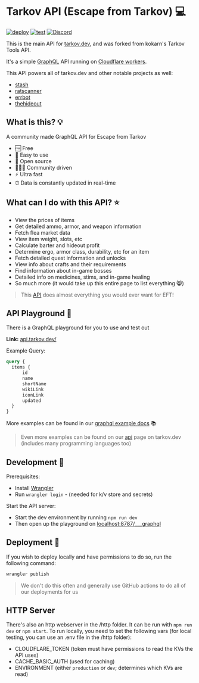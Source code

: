 # Tarkov API (Escape from Tarkov) 💻

[![deploy](https://github.com/the-hideout/tarkov-data-api/actions/workflows/deploy.yml/badge.svg)](https://github.com/the-hideout/tarkov-data-api/actions/workflows/deploy.yml) [![test](https://github.com/the-hideout/tarkov-api/actions/workflows/test.yml/badge.svg)](https://github.com/the-hideout/tarkov-api/actions/workflows/test.yml) [![Discord](https://img.shields.io/discord/956236955815907388?color=7388DA&label=Discord)](https://discord.gg/XPAsKGHSzH)

This is the main API for [tarkov.dev](https://tarkov.dev), and was forked from kokarn's Tarkov Tools API.

It's a simple [GraphQL](https://graphql.org/) API running on [Cloudflare workers](https://workers.cloudflare.com/).

This API powers all of tarkov.dev and other notable projects as well:

- [stash](https://github.com/the-hideout/stash)
- [ratscanner](https://github.com/RatScanner/RatScanner)
- [errbot](https://github.com/GrantBirki/errbot)
- [thehideout](https://play.google.com/store/apps/details?id=com.austinhodak.thehideout&hl=en_US&gl=US)

## What is this? 💡

A community made GraphQL API for Escape from Tarkov

- 🆓 Free
- 🔨 Easy to use
- 📖 Open source
- 🧑‍🤝‍🧑 Community driven
- ⚡ Ultra fast
- ⏰ Data is constantly updated in real-time

## What can I do with this API? ⭐

- View the prices of items
- Get detailed ammo, armor, and weapon information
- Fetch flea market data
- View item weight, slots, etc
- Calculate barter and hideout profit
- Determine ergo, armor class, durability, etc for an item
- Fetch detailed quest information and unlocks
- View info about crafts and their requirements
- Find information about in-game bosses
- Detailed info on medicines, stims, and in-game healing
- So much more (it would take up this entire page to list everything 😸)

> This [API](https://api.tarkov.dev/) does almost everything you would ever want for EFT!

## API Playground 🎾

There is a GraphQL playground for you to use and test out

**Link:** [api.tarkov.dev/](https://api.tarkov.dev/)

Example Query:

```graphql
query {
  items {
      id
      name
      shortName
      wikiLink
      iconLink
      updated
  }
}
```

More examples can be found in our [graphql example docs](./docs/graphql-examples.md) 📚

> Even more examples can be found on our [api](https://tarkov.dev/api/) page on tarkov.dev (includes many programming languages too)

## Development 🔨

Prerequisites:

- Install [Wrangler](https://github.com/cloudflare/wrangler)
- Run `wrangler login` - (needed for k/v store and secrets)

Start the API server:

- Start the dev environment by running `npm run dev`
- Then open up the playground on [localhost:8787/___graphql](http://127.0.0.1:8787/___graphql)

## Deployment 🚀

If you wish to deploy locally and have permissions to do so, run the following command:

```bash
wrangler publish
```

> We don't do this often and generally use GitHub actions to do all of our deployments for us

## HTTP Server

There's also an http webserver in the /http folder. It can be run with `npm run dev` or `npm start`. To run locally, you need to set the following vars (for local testing, you can use an .env file in the /http folder):

- CLOUDFLARE_TOKEN (token must have permissions to read the KVs the API uses)
- CACHE_BASIC_AUTH (used for caching)
- ENVIRONMENT (either `production` or `dev`; determines which KVs are read)

